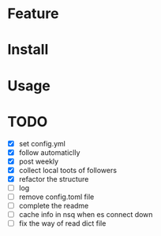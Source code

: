 # Feature


# Install


# Usage


# TODO

- [x] set config.yml
- [x] follow automaticlly
- [x] post weekly
- [x] collect local toots of followers
- [x] refactor the structure
- [ ] log
- [ ] remove config.toml file
- [ ] complete the readme
- [ ] cache info in nsq when es connect down
- [ ] fix the way of read dict file